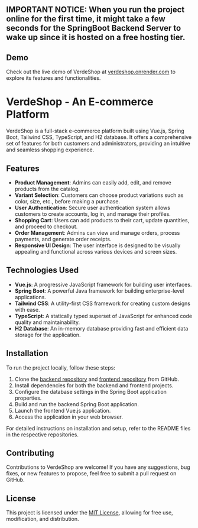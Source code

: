 ## IMPORTANT NOTICE: When you run the project online for the first time, it might take a few seconds for the SpringBoot Backend Server to wake up since it is hosted on a free hosting tier.


## Demo

Check out the live demo of VerdeShop at [verdeshop.onrender.com](https://verdeshop.onrender.com/) to explore its features and functionalities.

# VerdeShop - An E-commerce Platform

VerdeShop is a full-stack e-commerce platform built using Vue.js, Spring Boot, Tailwind CSS, TypeScript, and H2 database. It offers a comprehensive set of features for both customers and administrators, providing an intuitive and seamless shopping experience.


## Features

- **Product Management**: Admins can easily add, edit, and remove products from the catalog.
- **Variant Selection**: Customers can choose product variations such as color, size, etc., before making a purchase.
- **User Authentication**: Secure user authentication system allows customers to create accounts, log in, and manage their profiles.
- **Shopping Cart**: Users can add products to their cart, update quantities, and proceed to checkout.
- **Order Management**: Admins can view and manage orders, process payments, and generate order receipts.
- **Responsive UI Design**: The user interface is designed to be visually appealing and functional across various devices and screen sizes.

## Technologies Used

- **Vue.js**: A progressive JavaScript framework for building user interfaces.
- **Spring Boot**: A powerful Java framework for building enterprise-level applications.
- **Tailwind CSS**: A utility-first CSS framework for creating custom designs with ease.
- **TypeScript**: A statically typed superset of JavaScript for enhanced code quality and maintainability.
- **H2 Database**: An in-memory database providing fast and efficient data storage for the application.

## Installation

To run the project locally, follow these steps:

1. Clone the [backend repository](https://github.com/ouhoy/verdeShopServer) and [frontend repository](https://github.com/ouhoy/verdeShopClient) from GitHub.
2. Install dependencies for both the backend and frontend projects.
3. Configure the database settings in the Spring Boot application properties.
4. Build and run the backend Spring Boot application.
5. Launch the frontend Vue.js application.
6. Access the application in your web browser.

For detailed instructions on installation and setup, refer to the README files in the respective repositories.

## Contributing

Contributions to VerdeShop are welcome! If you have any suggestions, bug fixes, or new features to propose, feel free to submit a pull request on GitHub.

## License

This project is licensed under the [MIT License](LICENSE), allowing for free use, modification, and distribution.
